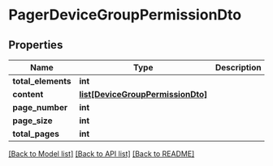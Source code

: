 # PagerDeviceGroupPermissionDto

## Properties
Name | Type | Description | Notes
------------ | ------------- | ------------- | -------------
**total_elements** | **int** |  | [optional] 
**content** | [**list[DeviceGroupPermissionDto]**](DeviceGroupPermissionDto.md) |  | [optional] 
**page_number** | **int** |  | [optional] 
**page_size** | **int** |  | [optional] 
**total_pages** | **int** |  | [optional] 

[[Back to Model list]](../README.md#documentation-for-models) [[Back to API list]](../README.md#documentation-for-api-endpoints) [[Back to README]](../README.md)


